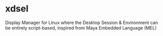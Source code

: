 # xdsel
Display Manager for Linux where the Desktop Session &amp; Environment can be entirely script-based, inspired from Maya Embedded Language (MEL)
